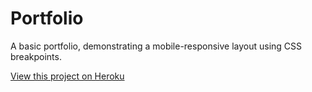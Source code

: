 # Portfolio

A basic portfolio, demonstrating a mobile-responsive layout using CSS breakpoints.

[View this project on Heroku](https://portfolio-mobile-responsive.herokuapp.com/index.html)
